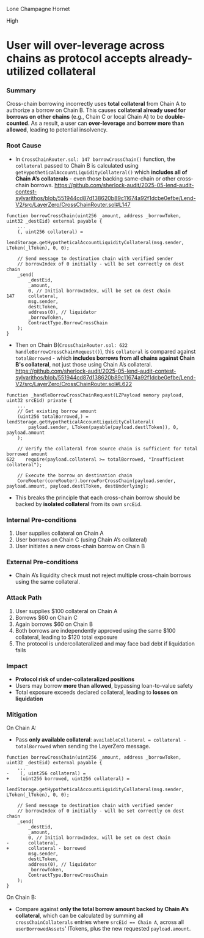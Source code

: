 Lone Champagne Hornet

High

# User will over-leverage across chains as protocol accepts already-utilized collateral

### Summary

Cross-chain borrowing incorrectly uses **total collateral** from Chain A to authorize a borrow on Chain B. This causes **collateral already used for borrows on other chains** (e.g., Chain C or local Chain A) to be **double-counted**. As a result, a user can **over-leverage** and **borrow more than allowed**, leading to potential insolvency.

### Root Cause

- In `CrossChainRouter.sol: 147 borrowCrossChain()` function, the `collateral` passed to Chain B is calculated using `getHypotheticalAccountLiquidityCollateral()` which **includes all of Chain A’s collaterals** - even those backing same-chain or other cross-chain borrows.
https://github.com/sherlock-audit/2025-05-lend-audit-contest-sylvarithos/blob/551944cd87d138620b89c11674a92f1dcbe0efbe/Lend-V2/src/LayerZero/CrossChainRouter.sol#L147
```solidity
function borrowCrossChain(uint256 _amount, address _borrowToken, uint32 _destEid) external payable {
    ...
    (, uint256 collateral) =
        lendStorage.getHypotheticalAccountLiquidityCollateral(msg.sender, LToken(_lToken), 0, 0);

    // Send message to destination chain with verified sender
    // borrowIndex of 0 initially - will be set correctly on dest chain
    _send(
        _destEid,
        _amount,
        0, // Initial borrowIndex, will be set on dest chain
147     collateral,
        msg.sender,
        destLToken,
        address(0), // liquidator
        _borrowToken,
        ContractType.BorrowCrossChain
    );
}
```

- Then on Chain B(`CrossChainRouter.sol: 622 handleBorrowCrossChainRequest()`), this `collateral` is compared against `totalBorrowed` - which **includes borrows from all chains against Chain B's collateral**, not just those using Chain A’s collateral.
https://github.com/sherlock-audit/2025-05-lend-audit-contest-sylvarithos/blob/551944cd87d138620b89c11674a92f1dcbe0efbe/Lend-V2/src/LayerZero/CrossChainRouter.sol#L622
```solidity
function _handleBorrowCrossChainRequest(LZPayload memory payload, uint32 srcEid) private {
    ...
    // Get existing borrow amount
    (uint256 totalBorrowed,) = lendStorage.getHypotheticalAccountLiquidityCollateral(
        payload.sender, LToken(payable(payload.destlToken)), 0, payload.amount
    );

    // Verify the collateral from source chain is sufficient for total borrowed amount
622    require(payload.collateral >= totalBorrowed, "Insufficient collateral");

    // Execute the borrow on destination chain
    CoreRouter(coreRouter).borrowForCrossChain(payload.sender, payload.amount, payload.destlToken, destUnderlying);
```

- This breaks the principle that each cross-chain borrow should be backed by **isolated collateral** from its own `srcEid`.

### Internal Pre-conditions

1. User supplies collateral on Chain A
2. User borrows on Chain C (using Chain A’s collateral)
3. User initiates a new cross-chain borrow on Chain B

### External Pre-conditions

- Chain A’s liquidity check must not reject multiple cross-chain borrows using the same collateral.

### Attack Path

1. User supplies $100 collateral on Chain A
2. Borrows $60 on Chain C
3. Again borrows $60 on Chain B
4. Both borrows are independently approved using the same $100 collateral, leading to $120 total exposure
5. The protocol is undercollateralized and may face bad debt if liquidation fails

### Impact

-  **Protocol risk of under-collateralized positions**
-  Users may borrow **more than allowed**, bypassing loan-to-value safety
-  Total exposure exceeds declared collateral, leading to **losses on liquidation**

### Mitigation

On Chain A:
- Pass **only available collateral**: `availableCollateral = collateral - totalBorrowed` when sending the LayerZero message.
```solidity
function borrowCrossChain(uint256 _amount, address _borrowToken, uint32 _destEid) external payable {
    ...
-    (, uint256 collateral) =
+    (uint256 borrowed, uint256 collateral) =
        lendStorage.getHypotheticalAccountLiquidityCollateral(msg.sender, LToken(_lToken), 0, 0);

    // Send message to destination chain with verified sender
    // borrowIndex of 0 initially - will be set correctly on dest chain
    _send(
        _destEid,
        _amount,
        0, // Initial borrowIndex, will be set on dest chain
-       collateral,
+       collateral - borrowed
        msg.sender,
        destLToken,
        address(0), // liquidator
        _borrowToken,
        ContractType.BorrowCrossChain
    );
}
```

On Chain B:
- Compare against **only the total borrow amount backed by Chain A’s collateral**, which can be calculated by summing all `crossChainCollaterals` entries where `srcEid == Chain A`, across all `userBorrowedAssets`' lTokens, plus the new requested `payload.amount`.
